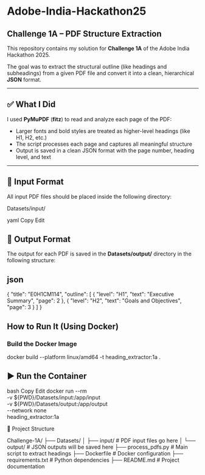 # Adobe-India-Hackathon25  
## Challenge 1A – PDF Structure Extraction

This repository contains my solution for **Challenge 1A** of the Adobe India Hackathon 2025.

The goal was to extract the structural outline (like headings and subheadings) from a given PDF file and convert it into a clean, hierarchical **JSON** format.

---

## ✅ What I Did

I used **PyMuPDF** (**fitz**) to read and analyze each page of the PDF:

- Larger fonts and bold styles are treated as higher-level headings (like H1, H2, etc.)
- The script processes each page and captures all meaningful structure
- Output is saved in a clean JSON format with the page number, heading level, and text

---

## 📂 Input Format

All input PDF files should be placed inside the following directory:

Datasets/input/

yaml
Copy
Edit


## 🧾 Output Format

The output for each PDF is saved in the **Datasets/output/** directory in the following structure:

## json
{
  "title": "E0H1CM114",
  "outline": [
    {
      "level": "H1",
      "text": "Executive Summary",
      "page": 2
    },
    {
      "level": "H2",
      "text": "Goals and Objectives",
      "page": 3
    }
  ]
}


##  How to Run It (Using Docker)

###  Build the Docker Image


docker build --platform linux/amd64 -t heading_extractor:1a .

## ▶️ Run the Container
bash
Copy
Edit
docker run --rm \
  -v ${PWD}/Datasets/input:/app/input \
  -v ${PWD}/Datasets/output:/app/output \
  --network none \
  heading_extractor:1a


📁 Project Structure

Challenge-1A/
├── Datasets/
│   ├── input/               # PDF input files go here
│   └── output/              # JSON outputs will be saved here
├── process_pdfs.py          # Main script to extract headings
├── Dockerfile               # Docker configuration
├── requirements.txt         # Python dependencies
├── README.md                # Project documentation





